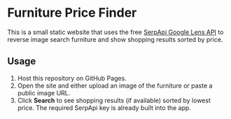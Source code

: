 # Furniture Price Finder

This is a small static website that uses the free [SerpApi Google Lens API](https://serpapi.com/google-lens-api) to reverse image search furniture and show shopping results sorted by price.

## Usage
1. Host this repository on GitHub Pages.
2. Open the site and either upload an image of the furniture or paste a public image URL.
3. Click **Search** to see shopping results (if available) sorted by lowest price.
   The required SerpApi key is already built into the app.
